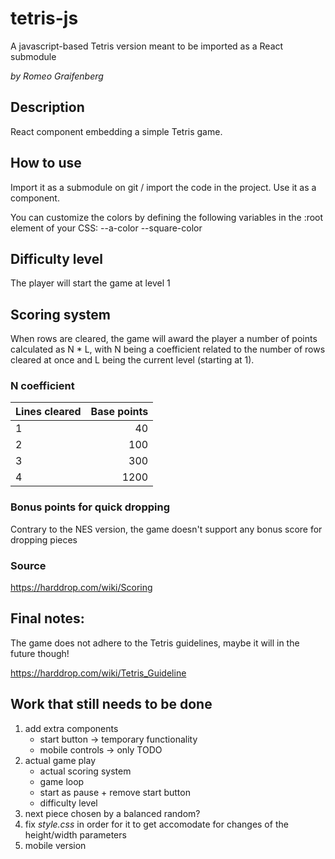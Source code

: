 # tetris-js
A javascript-based Tetris version meant to be imported as a React submodule

_by Romeo Graifenberg_

## Description
React component embedding a simple Tetris game.

## How to use
Import it as a submodule on git / import the code in the project.
Use it as a component.

You can customize the colors by defining the following variables in the :root element of your CSS:
    --a-color
    --square-color

## Difficulty level
The player will start the game at level 1

## Scoring system
When rows are cleared, the game will award the player a number of points calculated as N * L, with N
being a coefficient related to the number of rows cleared at once and L being the current level
(starting at 1).

### N coefficient
| Lines cleared | Base points |
|---------------|------------:|
| 1 |   40 |
| 2 |  100 |
| 3 |  300 |
| 4 | 1200 |

### Bonus points for quick dropping
Contrary to the NES version, the game doesn't support any bonus score for dropping pieces

### Source
https://harddrop.com/wiki/Scoring

## Final notes:
The game does not adhere to the Tetris guidelines, maybe it will in the future though!

https://harddrop.com/wiki/Tetris_Guideline

## Work that still needs to be done

1. add extra components
    - start button
        -> temporary functionality
    - mobile controls
        -> only TODO
2. actual game play
    - actual scoring system
    - game loop
    - start as pause + remove start button
    - difficulty level
3. next piece chosen by a balanced random?
4. fix *style.css* in order for it to get accomodate for changes of the height/width parameters
5. mobile version
